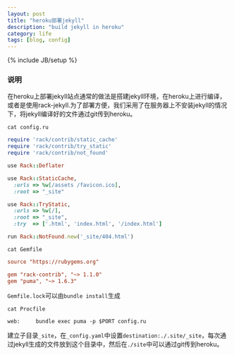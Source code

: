 ```yaml
---
layout: post
title: "heroku部署jekyll"
description: "build jekyll in heroku"
category: life
tags: [blog, config]
---
```

{% include JB/setup %}

### 说明

在heroku上部署jekyll站点通常的做法是搭建jekyll环境，在heroku上进行编译，或者是使用rack-jekyll.为了部署方便，我们采用了在服务器上不安装jekyll的情况下，将jekyll编译好的文件通过git传到heroku。

`cat config.ru`

```ruby
require 'rack/contrib/static_cache'
require 'rack/contrib/try_static'
require 'rack/contrib/not_found'

use Rack::Deflater

use Rack::StaticCache,
  :urls => %w[/assets /favicon.ico],
  :root => "_site"

use Rack::TryStatic,
  :urls => %w[/],
  :root => "_site",
  :try  => ['.html', 'index.html', '/index.html']

run Rack::NotFound.new('_site/404.html')
```

<!--more-->

`cat Gemfile`

```ini
source "https://rubygems.org"

gem "rack-contrib", "~> 1.1.0"
gem "puma", "~> 1.6.3"
```

`Gemfile.lock`可以由`bundle install`生成

`cat Procfile`

    web:     bundle exec puma -p $PORT config.ru

建立子目录`_site`，在`_config.yaml`中设置`destination:./.site/_site`，每次通过jekyll生成的文件放到这个目录中，然后在`./site`中可以通过git传到heroku。
